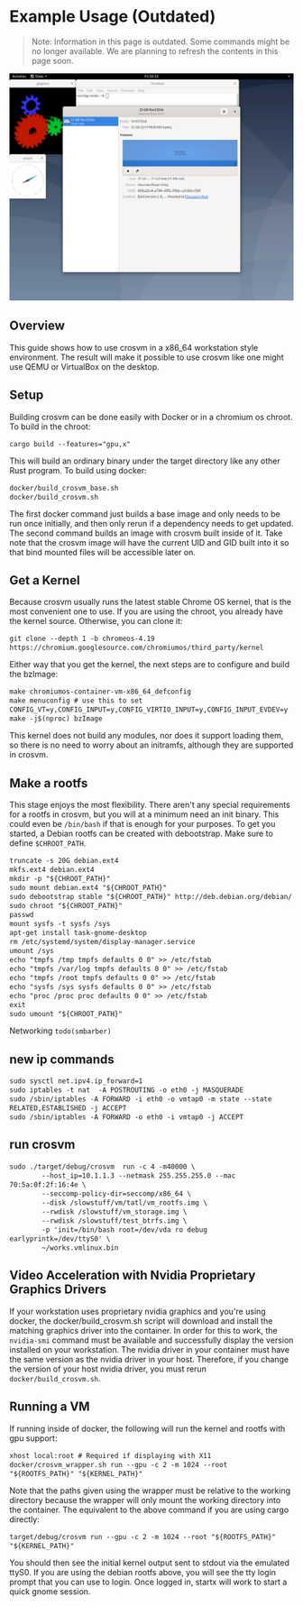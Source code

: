# Example Usage (Outdated)

> Note: Information in this page is outdated. Some commands might be no longer available.
> We are planning to refresh the contents in this page soon.

![Screenshot](example_usage_screenshot.png)

## Overview

This guide shows how to use crosvm in a x86_64 workstation style environment. The result will make
it possible to use crosvm like one might use QEMU or VirtualBox on the desktop.

## Setup

Building crosvm can be done easily with Docker or in a chromium os chroot. To build in the chroot:

```
cargo build --features="gpu,x"
```

This will build an ordinary binary under the target directory like any other Rust program.
To build using docker:

```
docker/build_crosvm_base.sh
docker/build_crosvm.sh
```

The first docker command just builds a base image and only needs to be run once initially, and then
only rerun if a dependency needs to get updated. The second command builds an image with crosvm
built inside of it. Take note that the crosvm image will have the current UID and GID built into it
so that bind mounted files will be accessible later on.

## Get a Kernel

Because crosvm usually runs the latest stable Chrome OS kernel, that is the most convenient one to
use. If you are using the chroot, you already have the kernel source. Otherwise, you can clone it:

```
git clone --depth 1 -b chromeos-4.19 https://chromium.googlesource.com/chromiumos/third_party/kernel
```

Either way that you get the kernel, the next steps are to configure and build the bzImage:

```
make chromiumos-container-vm-x86_64_defconfig
make menuconfig # use this to set CONFIG_VT=y,CONFIG_INPUT=y,CONFIG_VIRTIO_INPUT=y,CONFIG_INPUT_EVDEV=y
make -j$(nproc) bzImage
```

This kernel does not build any modules, nor does it support loading them, so there is no need to
worry about an initramfs, although they are supported in crosvm.

## Make a rootfs

This stage enjoys the most flexibility. There aren't any special requirements for a rootfs in
crosvm, but you will at a minimum need an init binary. This could even be `/bin/bash` if that is
enough for your purposes. To get you started, a Debian rootfs can be created with debootstrap. Make
sure to define `$CHROOT_PATH`.

```
truncate -s 20G debian.ext4
mkfs.ext4 debian.ext4
mkdir -p "${CHROOT_PATH}"
sudo mount debian.ext4 "${CHROOT_PATH}"
sudo debootstrap stable "${CHROOT_PATH}" http://deb.debian.org/debian/
sudo chroot "${CHROOT_PATH}"
passwd
mount sysfs -t sysfs /sys
apt-get install task-gnome-desktop
rm /etc/systemd/system/display-manager.service
umount /sys
echo "tmpfs /tmp tmpfs defaults 0 0" >> /etc/fstab
echo "tmpfs /var/log tmpfs defaults 0 0" >> /etc/fstab
echo "tmpfs /root tmpfs defaults 0 0" >> /etc/fstab
echo "sysfs /sys sysfs defaults 0 0" >> /etc/fstab
echo "proc /proc proc defaults 0 0" >> /etc/fstab
exit
sudo umount "${CHROOT_PATH}"
```

Networking `todo(smbarber)`

## new ip commands

```
sudo sysctl net.ipv4.ip_forward=1
sudo iptables -t nat  -A POSTROUTING -o eth0 -j MASQUERADE
sudo /sbin/iptables -A FORWARD -i eth0 -o vmtap0 -m state --state RELATED,ESTABLISHED -j ACCEPT
sudo /sbin/iptables -A FORWARD -o eth0 -i vmtap0 -j ACCEPT
```

## run crosvm

```
sudo ./target/debug/crosvm  run -c 4 -m40000 \
        --host_ip=10.1.1.3 --netmask 255.255.255.0 --mac 70:5a:0f:2f:16:4e \
        --seccomp-policy-dir=seccomp/x86_64 \
        --disk /slowstuff/vm/tatl/vm_rootfs.img \
        --rwdisk /slowstuff/vm_storage.img \
        --rwdisk /slowstuff/test_btrfs.img \
        -p 'init=/bin/bash root=/dev/vda ro debug earlyprintk=/dev/ttyS0' \
        ~/works.vmlinux.bin
```

## Video Acceleration with Nvidia Proprietary Graphics Drivers

If your workstation uses proprietary nvidia graphics and you're using docker, the
docker/build_crosvm.sh script will download and install the matching graphics driver into the
container. In order for this to work, the `nvidia-smi` command must be available and successfully
display the version installed on your workstation. The nvidia driver in your container must have the
same version as the nvidia driver in your host. Therefore, if you change the version of your host
nvidia driver, you must rerun `docker/build_crosvm.sh`.

## Running a VM

If running inside of docker, the following will run the kernel and rootfs with gpu support:

```
xhost local:root # Required if displaying with X11
docker/crosvm_wrapper.sh run --gpu -c 2 -m 1024 --root "${ROOTFS_PATH}" "${KERNEL_PATH}"
```

Note that the paths given using the wrapper must be relative to the working directory because the
wrapper will only mount the working directory into the container. The equivalent to the above
command if you are using cargo directly:

```
target/debug/crosvm run --gpu -c 2 -m 1024 --root "${ROOTFS_PATH}" "${KERNEL_PATH}"
```

You should then see the initial kernel output sent to stdout via the emulated ttyS0. If you are
using the debian rootfs above, you will see the tty login prompt that you can use to login. Once
logged in, startx will work to start a quick gnome session.
